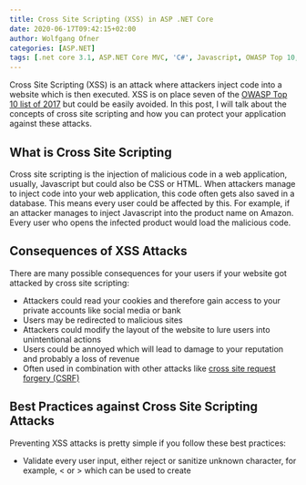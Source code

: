 ```yaml
---
title: Cross Site Scripting (XSS) in ASP .NET Core
date: 2020-06-17T09:42:15+02:00
author: Wolfgang Ofner
categories: [ASP.NET]
tags: [.net core 3.1, ASP.NET Core MVC, 'C#', Javascript, OWASP Top 10, Security]
---
```

Cross Site Scripting (XSS) is an attack where attackers inject code into a website which is then executed. XSS is on place seven of the <a href="https://owasp.org/www-project-top-ten/OWASP_Top_Ten_2017/" target="_blank" rel="noopener noreferrer">OWASP Top 10 list of 2017</a> but could be easily avoided. In this post, I will talk about the concepts of cross site scripting and how you can protect your application against these attacks.

## What is Cross Site Scripting

Cross site scripting is the injection of malicious code in a web application, usually, Javascript but could also be CSS or HTML. When attackers manage to inject code into your web application, this code often gets also saved in a database. This means every user could be affected by this. For example, if an attacker manages to inject Javascript into the product name on Amazon. Every user who opens the infected product would load the malicious code.

## Consequences of XSS Attacks

There are many possible consequences for your users if your website got attacked by cross site scripting:

  * Attackers could read your cookies and therefore gain access to your private accounts like social media or bank
  * Users may be redirected to malicious sites
  * Attackers could modify the layout of the website to lure users into unintentional actions
  * Users could be annoyed which will lead to damage to your reputation and probably a loss of revenue
  * Often used in combination with other attacks like [cross site request forgery (CSRF)](https://www.programmingwithwolfgang.com/cross-site-request-forgery-csrf-in-asp-net-core/)

## Best Practices against Cross Site Scripting Attacks

Preventing XSS attacks is pretty simple if you follow these best practices:

  * Validate every user input, either reject or sanitize unknown character, for example, < or > which can be used to create <script> tags
  * Test every input from an external source
  * Use HttpOnly for cookies so it is not readable by Javascript (therefore an attacker can&#8217;t use Javascript to read your cookies)
  * Use markdown instead of HTML editors

## Cross Site Scripting in ASP .NET Core

ASP .NET Core Is already pretty safe out of the box due to automatically encoding HTML, for example < gets encoded into &lt. Let&#8217;s have a look at two examples where XSS attacks can happen and how to prevent them. You can find the code for the demo on <a href="https://github.com/WolfgangOfner/MVC-XssDemo" target="_blank" rel="noopener noreferrer">Github</a>.

### ASP .NET Core 3.1 Demo

XSS can occur when you display text which a user entered. ASP .NET Core automatically encodes text when you use @Model, but displays the code as it if if you use @Html.Raw.

#### Preventing XSS Attacks in forms

The following code creates a form where the user can enter his user name. The input is displayed once in a safe way and once in an unsafe way.

```csharp  
@model Customer

<div asp-validation-summary="All"></div>

<form asp-action="Index">
    <div class="form-group">
        <label asp-for="UserName">Please enter your user name</label>
        <input type="text" class="form-control" asp-for="UserName" value="User">
    </div>
    <button type="submit" class="mt-md-1 btn btn-primary">Submit</button>
</form>

<br />

@if (!string.IsNullOrEmpty(Model.UserName))
{
    <div class="row">
        <p>Safe output: @(Model.UserName)</p>
    </div>
    <div class="row">
        <p>Unsafe output: @Html.Raw(Model.UserName)</p>
    </div>
}  
```

When a user enters his user name everything is fine. But when an attacker enters Javascript, the Javascript will be executed when the text is rendered inside the unsafe output

tag. When you enter the following code as your name:

```javascript  
<script>alert(&#8216;attacked&#8217;)</script>  
```

and click submit, an alert windows will be displayed.

<div class="col-12 col-sm-10 aligncenter">
  <a href="/assets/img/posts/2020/06/The-injected-code-got-executed.jpg"><img loading="lazy" src="/assets/img/posts/2020/06/The-injected-code-got-executed.jpg" alt="The injected code got executed causing Cross Site Scripting" /></a>
  
  <p>
    The injected code got executed
  </p>
</div>

When you click on OK, the text will be rendered into the safe output line and nothing will be displayed in the unsafe output line because the browser interprets the Javascript.

<div class="col-12 col-sm-10 aligncenter">
  <a href="/assets/img/posts/2020/06/The-Javascript-is-displayed-as-text-in-the-safe-output-line.jpg"><img aria-describedby="caption-attachment-2191" loading="lazy" class="size-full wp-image-2191" src="/assets/img/posts/2020/06/The-Javascript-is-displayed-as-text-in-the-safe-output-line.jpg" alt="The Javascript is displayed as text in the safe output line, no Cross Site Scripting possible" /></a>
  
  <p>
    The Javascript is displayed as text in the safe output line
  </p>
</div>

#### Preventing XSS Attacks in Query Parameters

Another way to inject code is through query parameters. If your application ready query parameters but doesn&#8217;t sanitize them, Javascript in it will be executed. The following code contains two forms. When you click on the button a query parameter will be read and printed to an alert box.

```csharp  
@using System.Text.Encodings.Web

@model Customer
@inject JavaScriptEncoder JavaScriptEncoder

<h2>Unsafe Javascript</h2>
<form asp-action="JavascriptAttack">
    @Html.HiddenFor(m => m.UserId)
    <div class="form-group">
        <label for="userName">Please enter your user id</label>
        <input type="text" class="form-control" id="userName" name="userName" value="User">
    </div>
    <button type="submit" class="mt-md-1 btn btn-primary" onclick="alert('Saving user name for account with id: @Context.Request.Query["userId"]');">Submit</button>
</form>
<br />
<h2>Safe Javascript</h2>
<form asp-action="JavascriptAttack">
    @Html.HiddenFor(m => m.UserId)
    <div class="form-group">
        <label for="userName2">Please enter your user id</label>
        <input type="text" class="form-control" id="userName2" name="userName2" value="User">
    </div>
    <button type="submit" class="mt-md-1 btn btn-primary" onclick="alert('Saving user name for account with id: @JavaScriptEncoder.Encode(Context.Request.Query["UserId"])');">Submit</button>
</form>
```

The first submit button will execute Javascript whereas the second one uses the JavaScriptEncode to encode the text first. To simulate an attack replace the value of the UserId with the following code and click enter:

```javascript  
%27);alert(&#8216;You got attacked&#8217;);//  
```

Click the submit button of the unsafe form and you will see two Javascript alerts. The first one saying &#8220;Saving user name for account with id: &#8221; and then a second one saying &#8220;You got attacked&#8221;.

<div class="col-12 col-sm-10 aligncenter">
  <a href="/assets/img/posts/2020/06/The-Javascript-got-executed.jpg"><img loading="lazy" src="/assets/img/posts/2020/06/The-Javascript-got-executed.jpg" alt="The Javascript got executed Cross Site Scripting" /></a>
  
  <p>
    The Javascript got executed
  </p>
</div>

When you click the submit button of the safe form, you will see the Javascript as text.

<div class="col-12 col-sm-10 aligncenter">
  <a href="/assets/img/posts/2020/06/The-Javascript-is-displayed-as-text-and-not-executed.jpg"><img loading="lazy" src="/assets/img/posts/2020/06/The-Javascript-is-displayed-as-text-and-not-executed.jpg" alt="The Javascript is displayed as text and not executed and no Cross Site Scripting" /></a>
  
  <p>
    The Javascript is displayed as text and not executed
  </p>
</div>

In reality, an attacker wouldn&#8217;t display an alert box but try to access your cookies or redirect you to a malicious website.

## Conclusion

This post showed what cross site scripting attacks are and how they can be executed. ASP .NET Core makes it very easy to prevent these attacks and to offer a great user experience to your users.

You can find the code for the demo on <a href="https://github.com/WolfgangOfner/MVC-XssDemo" target="_blank" rel="noopener noreferrer">Github</a>.